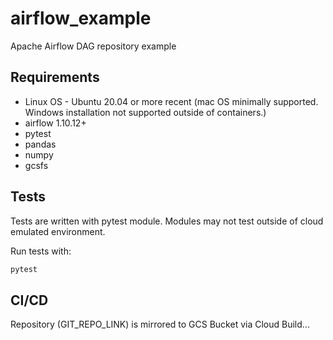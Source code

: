 # airflow_example
Apache Airflow DAG repository example


## Requirements
* Linux OS - Ubuntu 20.04 or more recent (mac OS minimally supported.  Windows installation not supported outside of containers.)
* airflow 1.10.12+
* pytest
* pandas
* numpy
* gcsfs

## Tests
Tests are written with pytest module.  Modules may not test outside of cloud emulated environment.

Run tests with:

```python
pytest
```

## CI/CD
Repository (GIT_REPO_LINK) is mirrored to GCS Bucket via Cloud Build...
